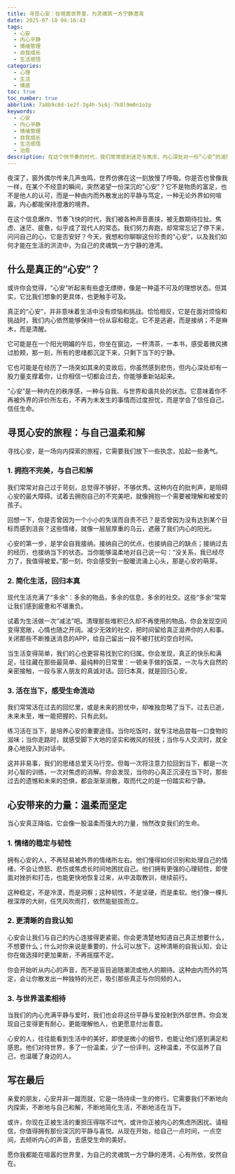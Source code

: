 ```yaml
---
title: 寻觅心安：在喧嚣世界里，为灵魂筑一方宁静港湾
date: 2025-07-10 04:16:43
tags:
  - 心安
  - 内心平静
  - 情绪管理
  - 自我成长
  - 生活感悟
categories:
  - 心理
  - 生活
  - 情感
toc: true
toc_number: true
abbrlink: 7a8b9c0d-1e2f-3g4h-5i6j-7k8l9m0n1o2p
keywords:
  - 心安
  - 内心平静
  - 情绪管理
  - 自我成长
  - 生活感悟
  - 治愈
description: 在这个快节奏的时代，我们常常感到迷茫与焦虑，内心深处对一份“心安”的渴望从未停止。本文将带你一同探索，什么是真正的心安，如何在这份喧嚣中为自己寻觅一方宁静的港湾，以及当心安降临，它将如何温柔地滋养我们的生命。这是一场关于自我和解、与世界温柔相待的旅程，愿你读后，心有所依，安然自在。
---
```


夜深了，窗外偶尔传来几声虫鸣，世界仿佛在这一刻放慢了呼吸。你是否也曾像我一样，在某个不经意的瞬间，突然渴望一份深沉的“心安”？它不是物质的富足，也不是他人的认可，而是一种由内而外散发出的平静与笃定，一种无论外界如何喧嚣，内心都能保持澄澈的境界。

在这个信息爆炸、节奏飞快的时代，我们被各种声音裹挟，被无数期待拉扯。焦虑、迷茫、疲惫，似乎成了现代人的常态。我们努力奔跑，却常常忘记了停下来，问问自己的心，它是否安好？今天，我想和你聊聊这份珍贵的“心安”，以及我们如何才能在生活的洪流中，为自己的灵魂筑一方宁静的港湾。

## 什么是真正的“心安”？

或许你会觉得，“心安”听起来有些虚无缥缈，像是一种遥不可及的理想状态。但其实，它比我们想象的更具体，也更触手可及。

真正的“心安”，并非意味着生活中没有烦恼和挑战。恰恰相反，它是在面对烦恼和挑战时，我们内心依然能够保持一份从容和稳定。它不是逃避，而是接纳；不是麻木，而是清醒。

它可能是在一个阳光明媚的午后，你坐在窗边，一杯清茶，一本书，感受着微风拂过脸颊，那一刻，所有的思绪都沉淀下来，只剩下当下的宁静。

它也可能是在经历了一场突如其来的变故后，你虽然感到悲伤，但内心深处却有一股力量支撑着你，让你相信一切都会过去，你能够重新站起来。

“心安”是一种内在的秩序感，一种与自我、与世界和谐共处的状态。它意味着你不再被外界的评价所左右，不再为未发生的事情而过度担忧，而是学会了信任自己，信任生命。

## 寻觅心安的旅程：与自己温柔和解

寻找心安，是一场向内探索的旅程，它需要我们放下一些执念，拾起一些勇气。

### 1. 拥抱不完美，与自己和解

我们常常对自己过于苛刻，总觉得不够好，不够优秀。这种内在的批判声，是阻碍心安的最大障碍。试着去拥抱自己的不完美吧，就像拥抱一个需要被理解和被爱的孩子。

回想一下，你是否曾因为一个小小的失误而自责不已？是否曾因为没有达到某个目标而感到沮丧？这些情绪，就像一层层厚重的乌云，遮蔽了我们内心的阳光。

心安的第一步，是学会自我接纳。接纳自己的优点，也接纳自己的缺点；接纳过去的经历，也接纳当下的状态。当你能够温柔地对自己说一句：“没关系，我已经尽力了，我值得被爱。”那一刻，你会感受到一股暖流涌上心头，那是心安的萌芽。

### 2. 简化生活，回归本真

现代生活充满了“多余”：多余的物品，多余的信息，多余的社交。这些“多余”常常让我们感到疲惫和不堪重负。

试着为生活做一次“减法”吧。清理那些堆积已久却不再使用的物品，你会发现空间变得宽敞，心情也随之开阔。减少无效的社交，把时间留给真正滋养你的人和事。关闭那些不断推送消息的APP，给自己留出一段不被打扰的空白时间。

当生活变得简单，我们的心也更容易找到它的归属。你会发现，真正的快乐和满足，往往藏在那些最简单、最纯粹的日常里：一顿亲手做的饭菜，一次与大自然的亲密接触，一段与家人朋友的真诚对话。回归本真，就是回归心安。

### 3. 活在当下，感受生命流动

我们常常活在过去的回忆里，或是未来的担忧中，却唯独忽略了当下。过去已逝，未来未至，唯一能把握的，只有此刻。

练习活在当下，是培养心安的重要途径。当你吃饭时，就专注地品尝每一口食物的滋味；当你走路时，就感受脚下大地的坚实和微风的轻抚；当你与人交流时，就全身心地投入到对话中。

这并非易事，我们的思绪总爱天马行空。但每一次将注意力拉回到当下，都是一次对心智的训练，一次对焦虑的消解。你会发现，当你的心真正沉浸在当下时，那些过去的遗憾和未来的恐惧，都会渐渐消散，取而代之的是一份踏实和宁静。

## 心安带来的力量：温柔而坚定

当心安真正降临，它会像一股温柔而强大的力量，悄然改变我们的生命。

### 1. 情绪的稳定与韧性

拥有心安的人，不再轻易被外界的情绪所左右。他们懂得如何识别和处理自己的情绪，不会让愤怒、悲伤或焦虑长时间地困扰自己。他们拥有更强的心理韧性，即使面对挫折和打击，也能更快地恢复过来，从中汲取教训，继续前行。

这种稳定，不是冷漠，而是洞察；这种韧性，不是坚硬，而是柔软。他们像一棵扎根深厚的大树，任凭风吹雨打，依然能挺拔而立。

### 2. 更清晰的自我认知

心安会让我们与自己的内心连接得更紧密。你会更清楚地知道自己真正想要什么，不想要什么；什么对你来说是重要的，什么可以放下。这种清晰的自我认知，会让你在做选择时更加果断，不再摇摆不定。

你会开始听从内心的声音，而不是盲目追随潮流或他人的期待。这种由内而外的笃定，会让你散发出一种独特的光芒，吸引那些真正与你同频的人。

### 3. 与世界温柔相待

当我们的内心充满平静与爱时，我们也会将这份平静与爱投射到外部世界。你会发现自己变得更有耐心，更能理解他人，也更愿意付出善意。

心安的人，往往能看到生活中的美好，即使是微小的细节，也能让他们感到满足和感恩。他们对待世界，多了一份温柔，少了一份评判。这种温柔，不仅滋养了自己，也温暖了身边的人。

## 写在最后

亲爱的朋友，心安并非一蹴而就，它是一场持续一生的修行。它需要我们不断地向内探索，不断地与自己和解，不断地简化生活，不断地活在当下。

或许，你现在正被生活的重担压得喘不过气，或许你正被内心的焦虑所困扰。请相信，你值得拥有那份深沉的平静与喜悦。从现在开始，给自己一点时间，一点空间，去倾听内心的声音，去感受生命的美好。

愿你我都能在喧嚣的世界里，为自己的灵魂筑一方宁静的港湾，心有所依，安然自在。